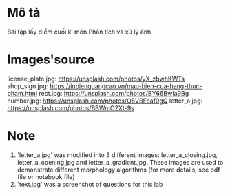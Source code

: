 # Mô tả
Bài tập lấy điểm cuối kì môn Phân tích và xử lý ảnh

# Images'source
license_plate.jpg: https://unsplash.com/photos/yX_zbwhKWTs
shop_sign.jpg: https://inbienquangcao.vn/mau-bien-cua-hang-thuc-pham.html
rect.jpg: https://unsplash.com/photos/BY66BwIa9Bg
number.jpg: https://unsplash.com/photos/O5VBFeaf0gQ
letter_a.jpg: https://unsplash.com/photos/BBWmO2Xt-9s

# Note
1. 'letter_a.jpg' was modified into 3 different images: letter_a_closing.jpg, letter_a_opening.jpg and letter_a_gradient.jpg. These images are used to demonstrate different morphology algorithms (for more details, see pdf file or notebook file)
2. 'text.jpg' was a screenshot of questions for this lab
